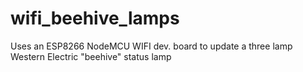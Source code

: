 # wifi_beehive_lamps
Uses an ESP8266 NodeMCU WIFI dev. board to update a three lamp Western Electric "beehive" status lamp
